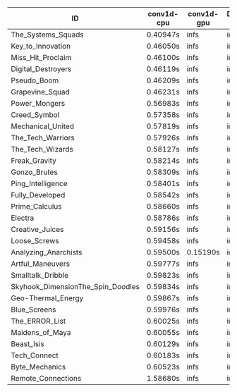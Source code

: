 |ID|conv1d-cpu|conv1d-gpu|DWSPConv2D-gpu|gemm-gpu|avg|
|-|-|-|-|-|-|
|The_Systems_Squads|0.40947s|infs|infs|4.77419s|infs|
|Key_to_Innovation|0.46050s|infs|infs|4.38295s|infs|
|Miss_Hit_Proclaim|0.46100s|infs|infs|4.37957s|infs|
|Digital_Destroyers|0.46119s|infs|infs|4.39197s|infs|
|Pseudo_Boom|0.46209s|infs|infs|4.57292s|infs|
|Grapevine_Squad|0.46231s|infs|infs|4.37190s|infs|
|Power_Mongers|0.56983s|infs|infs|4.77619s|infs|
|Creed_Symbol|0.57358s|infs|infs|4.73436s|infs|
|Mechanical_United|0.57819s|infs|infs|4.75777s|infs|
|The_Tech_Warriors|0.57926s|infs|infs|4.79542s|infs|
|The_Tech_Wizards|0.58127s|infs|infs|4.79308s|infs|
|Freak_Gravity|0.58214s|infs|infs|4.77917s|infs|
|Gonzo_Brutes|0.58309s|infs|infs|4.79483s|infs|
|Ping_Intelligence|0.58401s|infs|infs|4.77910s|infs|
|Fully_Developed|0.58542s|infs|infs|4.78958s|infs|
|Prime_Calculus|0.58660s|infs|infs|4.76883s|infs|
|Electra|0.58786s|infs|infs|4.69970s|infs|
|Creative_Juices|0.59156s|infs|infs|4.78347s|infs|
|Loose_Screws|0.59458s|infs|infs|4.75852s|infs|
|Analyzing_Anarchists|0.59500s|0.15190s|infs|4.79220s|infs|
|Artful_Maneuvers|0.59777s|infs|infs|4.78367s|infs|
|Smalltalk_Dribble|0.59823s|infs|infs|4.64683s|infs|
|Skyhook_DimensionThe_Spin_Doodles|0.59834s|infs|infs|4.95945s|infs|
|Geo-Thermal_Energy|0.59867s|infs|infs|4.78672s|infs|
|Blue_Screens|0.59976s|infs|infs|4.78844s|infs|
|The_ERROR_List|0.60025s|infs|infs|4.68772s|infs|
|Maidens_of_Maya|0.60055s|infs|infs|4.66429s|infs|
|Beast_Isis|0.60129s|infs|infs|4.80398s|infs|
|Tech_Connect|0.60183s|infs|infs|4.77612s|infs|
|Byte_Mechanics|0.60523s|infs|infs|4.79176s|infs|
|Remote_Connections|1.58680s|infs|infs|4.72649s|infs|
